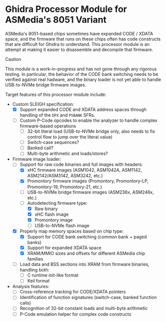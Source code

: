 # Ghidra Processor Module for ASMedia's 8051 Variant

ASMedia's 8051-based chips sometimes have expanded CODE / XDATA space, and the firmware that runs on these chips often has code constructs that are difficult for Ghidra to understand.
This processor module is an attempt at making it easier to disassemble and decompile that firmware.

> [!CAUTION]
> This module is a work-in-progress and has not gone through any rigorous testing.
> In particular, the behavior of the CODE bank switching needs to be verified against real hadware, and the binary loader is not yet able to handle USB-to-NVMe bridge firmware images.

Target features of this processor module include:

- Custom SLEIGH specification:
  - [x] Support expanded CODE and XDATA address spaces through handling of the `DPX` and `PSBANK` SFRs.
  - [ ] Custom P-Code opcodes to enable the analyzer to handle complex firmware-based operations
    - [ ] 32-bit literal load (USB-to-NVMe bridge only, also needs to fix control flow to jump over the literal value)
    - [ ] Switch-case sequences?
    - [ ] Banked call?
    - [ ] Multi-byte arithmetic and loads/stores?
- Firmware image loader:
  - [ ] Support for raw code binaries and full images with headers:
    - [x] xHC firmware images (ASM1042, ASM1042A, ASM1142, ASM2142/ASM3142, ASM3242, etc.)
    - [x] Promontory firmware images (Promontory, Promontory-LP, Promontory-19, Promontory-21, etc.)
    - [ ] USB-to-NVMe bridge firmware images (ASM236x, ASM246x, etc.)
    - [ ] Autodetecting firmware type:
      - [x] Raw binary
      - [x] xHC flash image
      - [x] Promontory image
      - [ ] USB-to-NVMe flash image
  - [x] Properly map memory spaces based on chip type:
    - [x] Support for CODE bank switching (common bank + paged banks)
    - [x] Support for expanded XDATA space
    - [x] XRAM/MMIO sizes and offsets for different ASMedia chip families
  - [ ] Load data and BSS sections into XRAM from firmware binaries, handling both:
    - [ ] C runtime init-like format
    - [ ] Keil format
- Analysis features:
  - [ ] Cross-reference tracking for CODE/XDATA pointers
  - [ ] Identification of function signatures (switch-case, banked function calls)
  - [ ] Recognition of 32-bit constant loads and multi-byte arithmetic
  - [ ] P-Code emulation helper for complex code constructs
